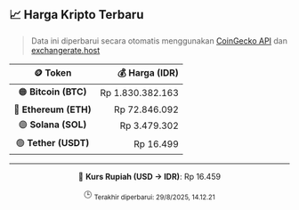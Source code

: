

<!-- HARGA_KRIPTO -->
## 📈 Harga Kripto Terbaru

> Data ini diperbarui secara otomatis menggunakan [CoinGecko API](https://www.coingecko.com/) dan [exchangerate.host](https://exchangerate.host/)

<div align="center">

| 🪙 Token | 💰 Harga (IDR) |
|:------:|---------------:|
| 🟠 **Bitcoin (BTC)**   | Rp 1.830.382.163 |
| 🔵 **Ethereum (ETH)**  | Rp 72.846.092 |
| 🟣 **Solana (SOL)**    | Rp 3.479.302 |
| 🟢 **Tether (USDT)**   | Rp 16.499 |

---

💱 **Kurs Rupiah (USD → IDR)**: Rp 16.459

🕒 <sub>Terakhir diperbarui: 29/8/2025, 14.12.21</sub>

</div>
<!-- /HARGA_KRIPTO -->